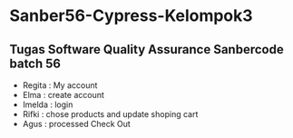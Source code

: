 # Sanber56-Cypress-Kelompok3
## Tugas Software Quality Assurance Sanbercode batch 56
 - Regita : My account 
 - Elma : create account
 - Imelda : login 
 - Rifki : chose products and update shoping cart
 - Agus : processed Check Out